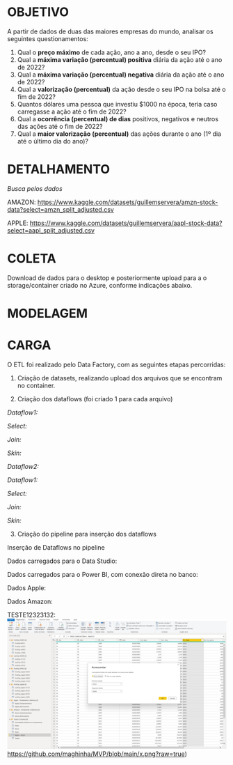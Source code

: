 # **OBJETIVO**

  A partir de dados de duas das maiores empresas do mundo, analisar os seguintes questionamentos: 

1. Qual o **preço máximo** de cada ação, ano a ano, desde o seu IPO? 
2. Qual a **máxima variação (percentual) positiva** diária da ação até o ano de 2022?
3. Qual a **máxima variação (percentual) negativa** diária da ação até o ano de 2022?
4. Qual a **valorização (percentual)** da ação desde o seu IPO na bolsa até o fim de 2022?
5. Quantos dólares uma pessoa que investiu $1000 na época, teria caso carregasse a ação até o fim de 2022?
6. Qual a **ocorrência (percentual) de dias** positivos, negativos e neutros das ações até o fim de 2022?
7. Qual a **maior valorização (percentual)** das ações durante o ano (1º dia até o último dia do ano)?

# **DETALHAMENTO**


*Busca pelos dados*

AMAZON:
https://www.kaggle.com/datasets/guillemservera/amzn-stock-data?select=amzn_split_adjusted.csv

APPLE:
https://www.kaggle.com/datasets/guillemservera/aapl-stock-data?select=aapl_split_adjusted.csv

# **COLETA**

Download de dados para o desktop e posteriormente upload para a o storage/container criado no Azure, conforme indicações abaixo.  

# **MODELAGEM** 

# **CARGA**

O ETL foi realizado pelo Data Factory, com as seguintes etapas percorridas: 

1.	Criação de datasets, realizando upload dos arquivos que se encontram no container.

2.	Criação dos dataflows (foi criado 1 para cada arquivo)

*Dataflow1:*


*Select:*


*Join:*


*Skin:*


*Dataflow2:*


*Dataflow1:*


*Select:*


*Join:*


*Skin:*


3.	Criação do pipeline para inserção dos dataflows

Inserção de Dataflows no pipeline


Dados carregados para o Data Studio: 


Dados carregados para o Power BI, com conexão direta no banco:


Dados Apple:


Dados Amazon:



TESTE12323132:  ![TESTE 123 ](https://github.com/maghinha/MVP/blob/main/x.png?raw=true)https://github.com/maghinha/MVP/blob/main/x.png?raw=true)
